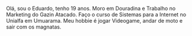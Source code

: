 Olá, sou o Eduardo, tenho 19 anos.
Moro em Douradina e Trabalho no Marketing do Gazin Atacado.
Faço o curso de Sistemas para a Internet no Unialfa em Umuarama.
Meu hobbie é jogar Videogame, andar de moto e sair com os magnatas.

